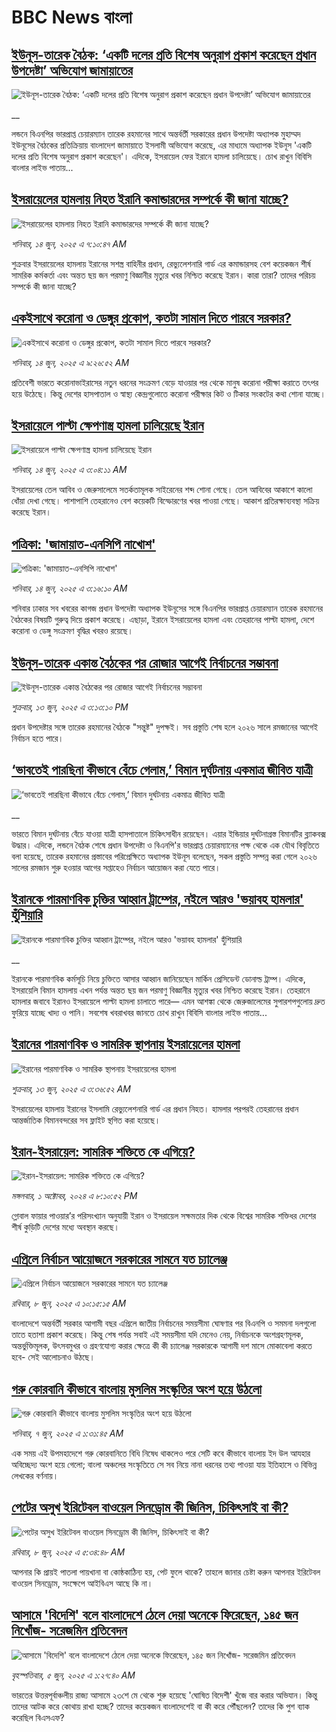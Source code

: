 # BBC News বাংলা## [ইউনূস-তারেক বৈঠক: ‘একটি দলের প্রতি বিশেষ অনুরাগ প্রকাশ করেছেন প্রধান উপদেষ্টা’ অভিযোগ জামায়াতের](https://www.bbc.co.uk/bengali/live/cdr51e7zv52t?at_campaign=githubrss)![ইউনূস-তারেক বৈঠক: ‘একটি দলের প্রতি বিশেষ অনুরাগ প্রকাশ করেছেন প্রধান উপদেষ্টা’ অভিযোগ জামায়াতের](https://ichef.bbci.co.uk/ace/standard/240/cpsprodpb/4d7d/live/ac53fef0-4907-11f0-9471-e380f647874e.jpg)__লন্ডনে বিএনপির ভারপ্রাপ্ত চেয়ারম্যান তারেক রহমানের সাথে অন্তর্বর্তী সরকারের প্রধান উপদেষ্টা অধ্যাপক মুহাম্মদ ইউনূসের বৈঠকের প্রতিক্রিয়ায় বাংলাদেশ জামায়াতে ইসলামী অভিযোগ করেছে, এর মাধ্যমে অধ্যাপক ইউনূস 'একটি দলের প্রতি বিশেষ অনুরাগ প্রকাশ করেছেন'। এদিকে, ইসরায়েল ফের ইরানে হামলা চালিয়েছে। চোখ রাখুন বিবিসি বাংলার লাইভ পাতায়...## [ইসরায়েলের হামলায় নিহত ইরানি কমান্ডারদের সম্পর্কে কী জানা যাচ্ছে?](https://www.bbc.com/bengali/articles/cj93m4w1lm0o?at_campaign=githubrss)![ইসরায়েলের হামলায় নিহত ইরানি কমান্ডারদের সম্পর্কে কী জানা যাচ্ছে?](https://ichef.bbci.co.uk/ace/standard/240/cpsprodpb/f8c7/live/51ded2f0-48ea-11f0-84b6-6bf0f66205f1.jpg)_শনিবার, ১৪ জুন, ২০২৫ এ ৭:১০:৪৭ AM_শুক্রবার ইসরায়েলের হামলায় ইরানের সশস্ত্র বাহিনীর প্রধান, রেভ্যুলেশনারি গার্ড এর কমান্ডারসহ বেশ কয়েকজন শীর্ষ সামরিক কর্মকর্তা এবং অন্তত ছয় জন পরমাণু বিজ্ঞানীর মৃত্যুর খবর নিশ্চিত করেছে ইরান। কারা তারা? তাদের পরিচয় সম্পর্কে কী জানা যাচ্ছে?## [একইসাথে করোনা ও ডেঙ্গুর প্রকোপ, কতটা সামাল দিতে পারবে সরকার? ](https://www.bbc.com/bengali/articles/c629y0ny15do?at_campaign=githubrss)![একইসাথে করোনা ও ডেঙ্গুর প্রকোপ, কতটা সামাল দিতে পারবে সরকার? ](https://ichef.bbci.co.uk/ace/standard/240/cpsprodpb/c45c/live/89235160-4759-11f0-9471-e380f647874e.png)_শনিবার, ১৪ জুন, ২০২৫ এ ৯:২৬:৫২ AM_প্রতিবেশী ভারতে করোনাভাইরাসের নতুন ধরনের সংক্রমণ বেড়ে যাওয়ার পর থেকে মানুষ করোনা পরীক্ষা করাতে তৎপর হয়ে উঠেছে। কিন্তু দেশের হাসপাতাল ও স্বাস্থ্য কেন্দ্রগুলোতে করোনা পরীক্ষার কিট ও টিকার সংকটের কথা শোনা যাচ্ছে।## [ইসরায়েলে পাল্টা ক্ষেপণাস্ত্র হামলা চালিয়েছে ইরান](https://www.bbc.com/bengali/articles/cvg921x4eddo?at_campaign=githubrss)![ইসরায়েলে পাল্টা ক্ষেপণাস্ত্র হামলা চালিয়েছে ইরান](https://ichef.bbci.co.uk/ace/standard/240/cpsprodpb/d2fd/live/bf183860-48c8-11f0-bbaa-4bc03e0665b7.jpg)_শনিবার, ১৪ জুন, ২০২৫ এ ৩:০৪:১১ AM_ইসরায়েলের তেল আবিব ও জেরুসালেমে সতর্কতামূলক সাইরেনের শব্দ শোনা গেছে। তেল আবিবের আকাশে কালো ধোঁয়া দেখা গেছে। পাশাপাশি তেহরানেও বেশ কয়েকটি বিস্ফোরণের খবর পাওয়া গেছে। আকাশ প্রতিরক্ষাব্যবস্থা সক্রিয় করেছে ইরান।## [পত্রিকা: 'জামায়াত-এনসিপি নাখোশ'](https://www.bbc.com/bengali/articles/cm2yj4338v0o?at_campaign=githubrss)![পত্রিকা: 'জামায়াত-এনসিপি নাখোশ'](https://ichef.bbci.co.uk/ace/standard/240/cpsprodpb/54aa/live/fa3fa720-48c8-11f0-96a8-43f1f7becff5.jpg)_শনিবার, ১৪ জুন, ২০২৫ এ ৩:১৬:১০ AM_শনিবার ঢাকার সব খবরের কাগজ প্রধান উপদেষ্টা অধ্যাপক ইউনূসের সঙ্গে বিএনপির ভারপ্রাপ্ত চেয়ারম্যান তারেক রহমানের বৈঠকের বিষয়টি গুরুত্ব দিয়ে প্রকাশ করেছে। এছাড়া, ইরানে ইসরায়েলের হামলা এবং তেহরানের পাল্টা হামলা, দেশে করোনা ও ডেঙ্গু সংক্রমণ বৃদ্ধির খবরও রয়েছে।## [ইউনূস-তারেক একান্ত বৈঠকের পর রোজার আগেই নির্বাচনের সম্ভাবনা](https://www.bbc.com/bengali/articles/cx2x84dwgleo?at_campaign=githubrss)![ইউনূস-তারেক একান্ত বৈঠকের পর রোজার আগেই নির্বাচনের সম্ভাবনা](https://ichef.bbci.co.uk/ace/standard/240/cpsprodpb/d8f0/live/a44cf8d0-4865-11f0-83bd-e5b5d0a69992.jpg)_শুক্রবার, ১৩ জুন, ২০২৫ এ ৩:১৩:১০ PM_প্রধান উপদেষ্টার সঙ্গে তারেক রহমানের বৈঠকে "সন্তুষ্ট" দুপক্ষই। সব প্রস্তুতি শেষ হলে ২০২৬ সালে রমজানের আগেই নির্বাচন হতে পারে।## [‘ভাবতেই পারছিনা কীভাবে বেঁচে গেলাম,’ বিমান দুর্ঘটনায় একমাত্র জীবিত যাত্রী](https://www.bbc.co.uk/bengali/live/c3d4g9dydn9t?at_campaign=githubrss)![‘ভাবতেই পারছিনা কীভাবে বেঁচে গেলাম,’ বিমান দুর্ঘটনায় একমাত্র জীবিত যাত্রী](https://ichef.bbci.co.uk/ace/standard/240/cpsprodpb/f237/live/71ed3340-4866-11f0-bbaa-4bc03e0665b7.jpg)__ভারতে বিমান দুর্ঘটনায় বেঁচে যাওয়া যাত্রী  হাসপাতালে চিকিৎসাধীন রয়েছেন। এয়ার ইন্ডিয়ার দুর্ঘটনাগ্রস্ত বিমানটির ব্ল্যাকবক্স উদ্ধার। এদিকে,  লন্ডনে বৈঠক শেষে প্রধান উপদেষ্টা ও বিএনপি'র ভারপ্রাপ্ত চেয়ারম্যানের পক্ষ থেকে এক যৌথ বিবৃতিতে বলা হয়েছে, তারেক রহমানের  প্রস্তাবের পরিপ্রেক্ষিতে অধ্যাপক ইউনূস বলেছেন, সকল প্রস্তুতি সম্পন্ন করা গেলে ২০২৬ সালের রমজান শুরু হওয়ার আগের সপ্তাহেও নির্বাচন আয়োজন করা যেতে পারে।## [ইরানকে পারমাণবিক চুক্তির আহ্বান ট্রাম্পের, নইলে আরও 'ভয়াবহ হামলার' হুঁশিয়ারি](https://www.bbc.co.uk/bengali/live/cd0l15j3jnzt?at_campaign=githubrss)![ইরানকে পারমাণবিক চুক্তির আহ্বান ট্রাম্পের, নইলে আরও 'ভয়াবহ হামলার' হুঁশিয়ারি](https://ichef.bbci.co.uk/ace/standard/240/cpsprodpb/fc3a/live/39b091c0-484d-11f0-bbaa-4bc03e0665b7.jpg)__ইরানকে পারমাণবিক কর্মসূচি নিয়ে চুক্তিতে আসার আহ্বান জানিয়েছেন মার্কিন প্রেসিডেন্ট ডোনাল্ড ট্রাম্প। এদিকে, ইসরায়েলি বিমান হামলায় এখন পর্যন্ত অন্তত ছয় জন পরমাণু বিজ্ঞানীর মৃত্যুর খবর নিশ্চিত করেছে ইরান।  তেহরানে হামলার জবাবে ইরানও ইসরায়েলে পাল্টা হামলা চালাতে পারে— এমন আশঙ্কা থেকে জেরুজালেমের সুপারশপগুলোয় দ্রুত ফুরিয়ে যাচ্ছে খাদ্য ও পানি।  সবশেষ খবরাখবর জানতে চোখ রাখুন বিবিসি বাংলার লাইভ পাতায়...## [ইরানের পারমাণবিক ও সামরিক স্থাপনায় ইসরায়েলের হামলা  ](https://www.bbc.com/bengali/articles/cx2r824px48o?at_campaign=githubrss)![ইরানের পারমাণবিক ও সামরিক স্থাপনায় ইসরায়েলের হামলা  ](https://ichef.bbci.co.uk/ace/standard/240/cpsprodpb/3033/live/4fe8bd40-4803-11f0-9471-e380f647874e.jpg)_শুক্রবার, ১৩ জুন, ২০২৫ এ ৩:৩৬:৫২ AM_ইসরায়েলের হামলায় ইরানের ইসলামি রেভ্যুলেশনারি গার্ড এর প্রধান নিহত। হামলার                 পরপরই তেহরানের প্রধান আন্তর্জাতিক বিমানবন্দরের সব ফ্লাইট স্থগিত করা হয়েছে।## [ইরান-ইসরায়েল: সামরিক শক্তিতে কে এগিয়ে?](https://www.bbc.com/bengali/articles/cx7dv4yn5ypo?at_campaign=githubrss)![ইরান-ইসরায়েল: সামরিক শক্তিতে কে এগিয়ে?](https://ichef.bbci.co.uk/ace/standard/240/cpsprodpb/926c/live/773e1680-fa41-11ee-97f7-e98b193ef1b8.jpg)_মঙ্গলবার, ১ অক্টোবর, ২০২৪ এ ৮:১০:৫২ PM_গ্লোবাল ফায়ার পাওয়ার’র পরিসংখ্যান অনুযায়ী ইরান ও  ইসরায়েল সক্ষমতার দিক থেকে বিশ্বের সামরিক শক্তিধর দেশের শীর্ষ কুড়িটি দেশের মধ্যে অবস্থান করছে।## [এপ্রিলে নির্বাচন আয়োজনে সরকারের সামনে যত চ্যালেঞ্জ](https://www.bbc.com/bengali/articles/cx2edg48wryo?at_campaign=githubrss)![এপ্রিলে নির্বাচন আয়োজনে সরকারের সামনে যত চ্যালেঞ্জ](https://ichef.bbci.co.uk/ace/standard/240/cpsprodpb/7c7c/live/2fa62c50-444f-11f0-b7c8-dff14205f20a.jpg)_রবিবার, ৮ জুন, ২০২৫ এ ১০:১৫:১৫ AM_বাংলাদেশে অন্তর্বর্তী সরকার আগামী বছর এপ্রিলে জাতীয় নির্বাচনের সময়সীমা ঘোষণার পর বিএনপি ও সমমনা দলগুলো তাতে হতাশা প্রকাশ করেছে। কিন্তু শেষ পর্যন্ত সবাই এই সময়সীমা যদি মেনেও নেয়, নির্বাচনকে অংশগ্রহণমূলক, অন্তর্ভুক্তিমূলক, উৎসবমুখর ও গ্রহণযোগ্য করার ক্ষেত্রে কী কী চ্যালেঞ্জ সরকারকে আগামী দশ মাসে মোকাবেলা করতে হবে- সেই আলোচনাও উঠছে।## [গরু কোরবানি কীভাবে বাংলায় মুসলিম সংস্কৃতির অংশ হয়ে উঠলো ](https://www.bbc.com/bengali/articles/c4gr7r58992o?at_campaign=githubrss)![গরু কোরবানি কীভাবে বাংলায় মুসলিম সংস্কৃতির অংশ হয়ে উঠলো ](https://ichef.bbci.co.uk/ace/standard/240/cpsprodpb/b116/live/91bdd740-3afd-11f0-96c3-cf669419a2b0.jpg)_শনিবার, ৭ জুন, ২০২৫ এ ১:৩১:৪৫ AM_এক সময় এই উপমহাদেশে গরু কোরবানিতে বিধি নিষেধ থাকলেও পরে সেটি কবে কীভাবে বাংলায় ইদ উল আযহার অবিচ্ছেদ্য অংশ হয়ে গেলো; বাংলা অঞ্চলের সংস্কৃতিতে সে সব নিয়ে নানা ধরনের তথ্য পাওয়া যায় ইতিহাসে ও বিভিন্ন লেখকের বর্ণনায়।## [পেটের অসুখ ইরিটেবল বাওয়েল সিনড্রোম কী জিনিস, চিকিৎসাই বা কী?](https://www.bbc.com/bengali/articles/c93gxpj94p4o?at_campaign=githubrss)![পেটের অসুখ ইরিটেবল বাওয়েল সিনড্রোম কী জিনিস, চিকিৎসাই বা কী?](https://ichef.bbci.co.uk/ace/standard/240/cpsprodpb/7f1e/live/3b572510-226a-11f0-81a9-27d3f3d71068.jpg)_রবিবার, ৮ জুন, ২০২৫ এ ৫:৩৪:৪৮ AM_আপনার কি প্রায়ই পাতলা পায়খানা বা কোষ্ঠকাঠিন্য হয়, পেট ফুলে থাকে? তাহলে জানার চেষ্টা করুন আপনার ইরিটেবল বাওয়েল সিনড্রোম, সংক্ষেপে আইবিএস আছে কি না।## [আসামে 'বিদেশি' বলে বাংলাদেশে ঠেলে দেয়া অনেকে ফিরেছেন, ১৪৫ জন নিখোঁজ- সরেজমিন প্রতিবেদন](https://www.bbc.com/bengali/articles/cpvkx943ddzo?at_campaign=githubrss)![আসামে 'বিদেশি' বলে বাংলাদেশে ঠেলে দেয়া অনেকে ফিরেছেন, ১৪৫ জন নিখোঁজ- সরেজমিন প্রতিবেদন](https://ichef.bbci.co.uk/ace/standard/240/cpsprodpb/bd73/live/08b76270-413a-11f0-bace-e1270fc31f5e.jpg)_বৃহস্পতিবার, ৫ জুন, ২০২৫ এ ১:২৭:৪০ AM_ভারতের উত্তরপূর্বাঞ্চলীয় রাজ্য আসামে ২৩শে মে থেকে শুরু হয়েছে 'ঘোষিত বিদেশী' খুঁজে বার করার অভিযান। কিন্তু তাদের আটক করে কোথায় রাখা হচ্ছে? তাদের কয়েকজন বাংলাদেশেই বা কী করে পৌঁছলেন? তাদের কি পুশ ব্যাক করেছিল বিএসএফ?